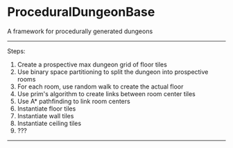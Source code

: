 # ProceduralDungeonBase
 A framework for procedurally generated dungeons

------------------------------------------------
Steps:
 1. Create a prospective max dungeon grid of floor tiles
 2. Use binary space partitioning to split the dungeon into prospective rooms
 3. For each room, use random walk to create the actual floor
 4. Use prim's algorithm to create links between room center tiles
 5. Use A* pathfinding to link room centers
 6. Instantiate floor tiles
 7. Instantiate wall tiles
 8. Instantiate ceiling tiles
 9. ???
------------------------------------------------